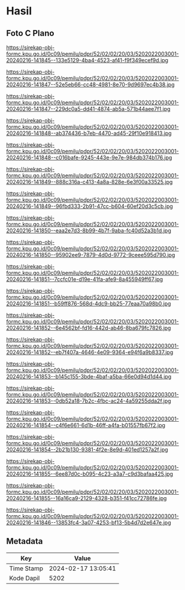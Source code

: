 # Hasil

## Foto C Plano

https://sirekap-obj-formc.kpu.go.id/0c09/pemilu/pdpr/52/02/02/20/03/5202022003001-20240216-141845--133e5129-4ba4-4523-af41-f9f349ecef9d.jpg

https://sirekap-obj-formc.kpu.go.id/0c09/pemilu/pdpr/52/02/02/20/03/5202022003001-20240216-141847--52e5eb66-cc48-4981-8e70-9d9697ec4b38.jpg

https://sirekap-obj-formc.kpu.go.id/0c09/pemilu/pdpr/52/02/02/20/03/5202022003001-20240216-141847--229dc0a5-dd41-4874-ab5a-571b44aee7f1.jpg

https://sirekap-obj-formc.kpu.go.id/0c09/pemilu/pdpr/52/02/02/20/03/5202022003001-20240216-141848--ab374436-b7eb-4470-ad45-29f10e918413.jpg

https://sirekap-obj-formc.kpu.go.id/0c09/pemilu/pdpr/52/02/02/20/03/5202022003001-20240216-141848--c016bafe-9245-443e-9e7e-984db374b176.jpg

https://sirekap-obj-formc.kpu.go.id/0c09/pemilu/pdpr/52/02/02/20/03/5202022003001-20240216-141849--888c316a-c413-4a8a-828e-6e3f00a33525.jpg

https://sirekap-obj-formc.kpu.go.id/0c09/pemilu/pdpr/52/02/02/20/03/5202022003001-20240216-141849--96fbd333-2b91-47cc-b604-60ef20d3c5cb.jpg

https://sirekap-obj-formc.kpu.go.id/0c09/pemilu/pdpr/52/02/02/20/03/5202022003001-20240216-141850--eaa2e7d3-8b99-4b7f-9aba-fc40d52a3b1d.jpg

https://sirekap-obj-formc.kpu.go.id/0c09/pemilu/pdpr/52/02/02/20/03/5202022003001-20240216-141850--95902ee9-7879-4d0d-9772-9ceee595d790.jpg

https://sirekap-obj-formc.kpu.go.id/0c09/pemilu/pdpr/52/02/02/20/03/5202022003001-20240216-141851--7ccfc01e-d19e-41fa-afe9-8a455949ff67.jpg

https://sirekap-obj-formc.kpu.go.id/0c09/pemilu/pdpr/52/02/02/20/03/5202022003001-20240216-141851--b59ff876-568d-4dc9-bb25-77eaa70a98b0.jpg

https://sirekap-obj-formc.kpu.go.id/0c09/pemilu/pdpr/52/02/02/20/03/5202022003001-20240216-141852--6e4562bf-fd16-442d-ab46-8ba679fc7826.jpg

https://sirekap-obj-formc.kpu.go.id/0c09/pemilu/pdpr/52/02/02/20/03/5202022003001-20240216-141852--eb7f407a-4646-4e09-9364-e94f6a9b8337.jpg

https://sirekap-obj-formc.kpu.go.id/0c09/pemilu/pdpr/52/02/02/20/03/5202022003001-20240216-141853--b145c155-3bde-4baf-a5ba-66e0d94d1d44.jpg

https://sirekap-obj-formc.kpu.go.id/0c09/pemilu/pdpr/52/02/02/20/03/5202022003001-20240216-141853--0db52a18-7b2c-4fbc-ac24-4a59255dda2f.jpg

https://sirekap-obj-formc.kpu.go.id/0c09/pemilu/pdpr/52/02/02/20/03/5202022003001-20240216-141854--c4f6e661-6d1b-46ff-a4fa-b01557fb67f2.jpg

https://sirekap-obj-formc.kpu.go.id/0c09/pemilu/pdpr/52/02/02/20/03/5202022003001-20240216-141854--2b21b130-9381-4f2e-8e9d-401ed1257a2f.jpg

https://sirekap-obj-formc.kpu.go.id/0c09/pemilu/pdpr/52/02/02/20/03/5202022003001-20240216-141855--6ee87d0c-b095-4c23-a3a7-c9d3bafaa425.jpg

https://sirekap-obj-formc.kpu.go.id/0c09/pemilu/pdpr/52/02/02/20/03/5202022003001-20240216-141855--16a16ca9-2129-4328-b351-f41cc72786fe.jpg

https://sirekap-obj-formc.kpu.go.id/0c09/pemilu/pdpr/52/02/02/20/03/5202022003001-20240216-141846--13853fc4-3a07-4253-bf13-5b4d7d2e647e.jpg


## Metadata

| Key        | Value               |
| ---------- | ------------------- |
| Time Stamp | 2024-02-17 13:05:41 |
| Kode Dapil | 5202                |



